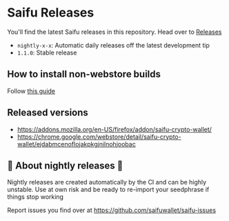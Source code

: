 # Saifu Releases

You'll find the latest Saifu releases in this repository. Head over to [Releases](https://github.com/saifuwallet/saifu-releases/releases) 

- `nightly-x-x`: Automatic daily releases off the latest development tip
- `1.1.0`: Stable release 

## How to install non-webstore builds

Follow [this guide](https://github.com/saifuwallet/docs/blob/master/How%20to%20install%20non-webstore%20versions%20of%20Saifu.md)

## Released versions

- https://addons.mozilla.org/en-US/firefox/addon/saifu-crypto-wallet/
- https://chrome.google.com/webstore/detail/saifu-crypto-wallet/ejdabmcenoflojakpkgjnilnohjoobac

## 🌟 About nightly releases 🌟

Nightly releases are created automatically by the CI and can be highly unstable. Use at own risk and be ready to re-import your seedphrase if things stop working

Report issues you find over at https://github.com/saifuwallet/saifu-issues
